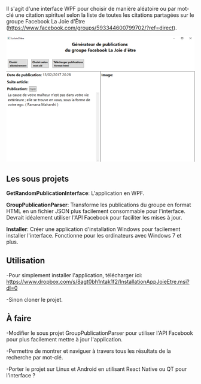 Il s'agit d'une interface WPF pour choisir de manière aléatoire ou par mot-clé une citation spirituel selon la liste de toutes les citations partagées sur le groupe Facebook La Joie d'Être (https://www.facebook.com/groups/593344600799702/?ref=direct).

![](joieEtreScreenshot.png)

**Les sous projets**
--------------------

**GetRandomPublicationInterface**: L'application en WPF.

**GroupPublicationParser**: Transforme les publications du groupe en format HTML en un fichier JSON plus facilement consommable pour l'interface. Devrait idéalement utiliser l'API Facebook pour faciliter les mises à jour.

**Installer**: Créer une application d'installation Windows pour facilement installer l'interface. Fonctionne pour les ordinateurs avec Windows 7 et plus.


**Utilisation**
-----------------

-Pour simplement installer l'application, télécharger ici: https://www.dropbox.com/s/8agt0bh1ntak1f2/InstallationAppJoieEtre.msi?dl=0

-Sinon cloner le projet.

**À faire**
--------------------

-Modifier le sous projet GroupPublicationParser pour utiliser l'API Facebook pour plus facilement mettre à jour l'application.

-Permettre de montrer et naviguer à travers tous les résultats de la recherche par mot-clé.

-Porter le projet sur Linux et Android en utilisant React Native ou QT pour l'interface ?